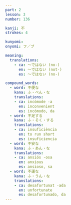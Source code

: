 ```yaml
---
part: 2
lesson: 3
number: 136

kanji: 不
strokes: 4

kunyomi:
onyomi: フ／ブ

meaning:
  translations:
    - ca: 〜ではない (no-)
      en: 〜ではない (not-)
      es: 〜ではない (no-)

compound_words:
  - word: 不便な
    kana: ふ・べん・な
    translations:
    - ca: incòmode -a
      en: inconvenient
      es: incómodo, da
  - word: 不足する
    kana: ふ・そく・する
    translations:
    - ca: insuficiència
      en: to run short
      es: insuficiencia
  - word: 不安な
    kana: ふ・あん・な
    translations:
    - ca: ansiós -osa
      en: anxious
      es: ansioso, sa
  - word: 不運な
    kana: ふ・うん・な
    translations:
    - ca: desafortunat -ada
      en: unfortunate
      es: desafortunado, da
---
```

